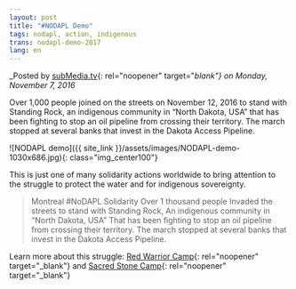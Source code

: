 ```yaml
---
layout: post
title: "#NODAPL Demo"
tags: nodapl, action, indigenous
trans: nodapl-demo-2017
lang: en
---
```

_Posted by [subMedia.tv](https://www.facebook.com/subMedia/){: rel="noopener" target="_blank"} on Monday, November 7, 2016_

Over 1,000 people joined on the streets on November 12, 2016 to stand with Standing Rock, an indigenous community in “North Dakota, USA” that has been fighting to stop an oil pipeline from crossing their territory. The march stopped at several banks that invest in the Dakota Access Pipeline.

![NODAPL demo]({{ site_link }}/assets/images/NODAPL-demo-1030x686.jpg){: class="img_center100"}

This is just one of many solidarity actions worldwide to bring attention to the struggle to protect the water and for indigenous sovereignty.

> Montreal #NoDAPL Solidarity Over 1 thousand people Invaded the streets to stand with Standing Rock, An indigenous community in “North Dakota, USA” That has been fighting to stop an oil pipeline from crossing their territory. The march stopped at several banks that invest in the Dakota Access Pipeline.

Learn more about this struggle: [Red Warrior Camp](http://facebook.com/RedWarriorCamp){: rel="noopener" target="_blank"} and [Sacred Stone Camp](http://facebook.com/RedWarriorCamp){: rel="noopener" target="_blank"}
